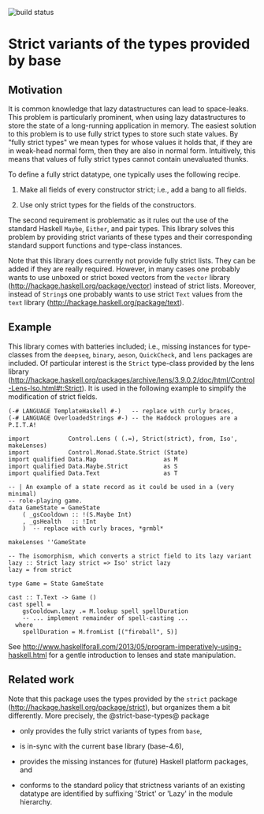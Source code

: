 ![build status](https://travis-ci.org/meiersi/strict-base-types.svg?branch=master)


Strict variants of the types provided by base
=============================================

Motivation
----------

It is common knowledge that lazy datastructures can lead to space-leaks.
This problem is particularly prominent, when using lazy datastructures to
store the state of a long-running application in memory. The easiest
solution to this problem is to use fully strict types to store such state
values. By "fully strict types" we mean types for whose values it holds
that, if they are in weak-head normal form, then they are also in normal
form. Intuitively, this means that values of fully strict types cannot
contain unevaluated thunks.

To define a fully strict datatype, one typically uses the following recipe.
 
1. Make all fields of every constructor strict; i.e., add a bang to
   all fields.
 
2. Use only strict types for the fields of the constructors. 
 
The second requirement is problematic as it rules out the use of
the standard Haskell `Maybe`, `Either`, and pair types. This library
solves this problem by providing strict variants of these types and their
corresponding standard support functions and type-class instances. 
 
Note that this library does currently not provide fully strict lists.
They can be added if they are really required. However, in many cases one
probably wants to use unboxed or strict boxed vectors from the `vector`
library (http://hackage.haskell.org/package/vector) instead of strict
lists.  Moreover, instead of `String`s one probably wants to use strict
`Text` values from the `text` library
(http://hackage.haskell.org/package/text).
 
Example
-------

This library comes with batteries included; i.e., missing instances
for type-classes from the `deepseq`, `binary`, `aeson`, `QuickCheck`, and
`lens` packages are included. Of particular interest is the `Strict`
type-class provided by the lens library
(http://hackage.haskell.org/packages/archive/lens/3.9.0.2/doc/html/Control-Lens-Iso.html#t:Strict).
It is used in the following example to simplify the modification of
strict fields.
 
~~~~{.haskell}
(-# LANGUAGE TemplateHaskell #-)   -- replace with curly braces, 
(-# LANGUAGE OverloadedStrings #-) -- the Haddock prologues are a P.I.T.A!

import           Control.Lens ( (.=), Strict(strict), from, Iso', makeLenses)
import           Control.Monad.State.Strict (State)
import qualified Data.Map                   as M
import qualified Data.Maybe.Strict          as S
import qualified Data.Text                  as T

-- | An example of a state record as it could be used in a (very minimal)
-- role-playing game.
data GameState = GameState
    ( _gsCooldown :: !(S.Maybe Int)
    , _gsHealth   :: !Int
    )  -- replace with curly braces, *grmbl*

makeLenses ''GameState

-- The isomorphism, which converts a strict field to its lazy variant
lazy :: Strict lazy strict => Iso' strict lazy
lazy = from strict

type Game = State GameState

cast :: T.Text -> Game ()
cast spell =
    gsCooldown.lazy .= M.lookup spell spellDuration
    -- ... implement remainder of spell-casting ...
  where
    spellDuration = M.fromList [("fireball", 5)]
~~~~

See
http://www.haskellforall.com/2013/05/program-imperatively-using-haskell.html
for a gentle introduction to lenses and state manipulation.
 
Related work
------------
 
Note that this package uses the types provided by the `strict` package
(http://hackage.haskell.org/package/strict), but organizes them a bit
differently. More precisely, the @strict-base-types@ package
 
- only provides the fully strict variants of types from `base`,
 
- is in-sync with the current base library (base-4.6), 
 
- provides the missing instances for (future) Haskell platform packages, and
 
- conforms to the standard policy that strictness variants of an existing
  datatype are identified by suffixing \'Strict\' or \'Lazy\' in the
  module hierarchy.
